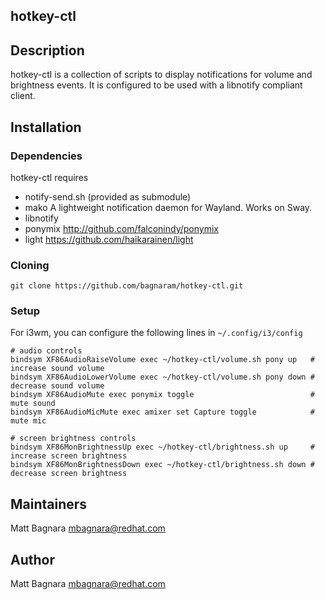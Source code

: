 ## hotkey-ctl

## Description

hotkey-ctl is a collection of scripts to display notifications for volume and brightness events. It is configured to be used with a libnotify compliant client.


## Installation

### Dependencies

hotkey-ctl requires

- notify-send.sh (provided as submodule)
- mako A lightweight notification daemon for Wayland. Works on Sway.
- libnotify
- ponymix http://github.com/falconindy/ponymix
- light https://github.com/haikarainen/light

### Cloning

```
git clone https://github.com/bagnaram/hotkey-ctl.git
```

### Setup

For i3wm, you can configure the following lines in `~/.config/i3/config`

```
# audio controls
bindsym XF86AudioRaiseVolume exec ~/hotkey-ctl/volume.sh pony up   # increase sound volume
bindsym XF86AudioLowerVolume exec ~/hotkey-ctl/volume.sh pony down # decrease sound volume
bindsym XF86AudioMute exec ponymix toggle                          # mute sound
bindsym XF86AudioMicMute exec amixer set Capture toggle            # mute mic

# screen brightness controls
bindsym XF86MonBrightnessUp exec ~/hotkey-ctl/brightness.sh up     # increase screen brightness
bindsym XF86MonBrightnessDown exec ~/hotkey-ctl/brightness.sh down # decrease screen brightness
```


## Maintainers

Matt Bagnara <mbagnara@redhat.com>

## Author

Matt Bagnara <mbagnara@redhat.com>

